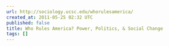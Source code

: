 ```yaml
---
url: http://sociology.ucsc.edu/whorulesamerica/
created_at: 2011-05-25 02:32 UTC
published: false
title: Who Rules America? Power, Politics, & Social Change
tags: []
---
```



